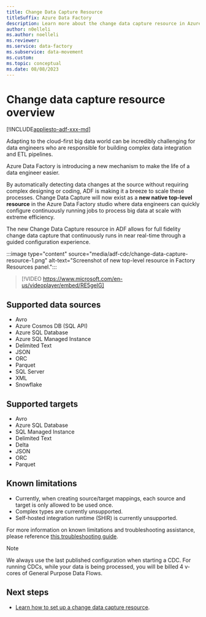 ```yaml
---
title: Change Data Capture Resource
titleSuffix: Azure Data Factory
description: Learn more about the change data capture resource in Azure Data Factory.
author: n0elleli
ms.author: noelleli
ms.reviewer:
ms.service: data-factory
ms.subservice: data-movement
ms.custom:
ms.topic: conceptual
ms.date: 08/08/2023
---
```


# Change data capture resource overview
[!INCLUDE[appliesto-adf-xxx-md](includes/appliesto-adf-xxx-md.md)]

Adapting to the cloud-first big data world can be incredibly challenging for data engineers who are responsible for building complex data integration and ETL pipelines. 

Azure Data Factory is introducing a new mechanism to make the life of a data engineer easier. 

By automatically detecting data changes at the source without requiring complex designing or coding, ADF is making it a breeze to scale these processes. Change Data Capture will now exist as a **new native top-level resource** in the Azure Data Factory studio where data engineers can quickly configure continuously running jobs to process big data at scale with extreme efficiency. 

The new Change Data Capture resource in ADF allows for full fidelity change data capture that continuously runs in near real-time through a guided configuration experience. 

:::image type="content" source="media/adf-cdc/change-data-capture-resource-1.png" alt-text="Screenshot of new top-level resource in Factory Resources panel.":::

> [!VIDEO https://www.microsoft.com/en-us/videoplayer/embed/RE5geIG]

## Supported data sources

* Avro
* Azure Cosmos DB (SQL API)
* Azure SQL Database
* Azure SQL Managed Instance
* Delimited Text
* JSON
* ORC
* Parquet
* SQL Server
* XML
* Snowflake

## Supported targets

* Avro
* Azure SQL Database
* SQL Managed Instance
* Delimited Text
* Delta
* JSON
* ORC
* Parquet

## Known limitations
* Currently, when creating source/target mappings, each source and target is only allowed to be used once. 
* Complex types are currently unsupported.
* Self-hosted integration runtime (SHIR) is currently unsupported.

For more information on known limitations and troubleshooting assistance, please reference [this troubleshooting guide](change-data-capture-troubleshoot.md).

> [!NOTE]
> We always use the last published configuration when starting a CDC. For running CDCs, while your data is being processed, you will be billed 4 v-cores of General Purpose Data Flows.

## Next steps
- [Learn how to set up a change data capture resource](how-to-change-data-capture-resource.md).
